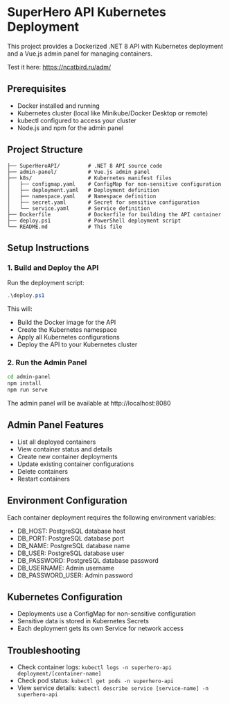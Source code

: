 # SuperHero API Kubernetes Deployment

This project provides a Dockerized .NET 8 API with Kubernetes deployment and a Vue.js admin panel for managing containers.

Test it here:
https://ncatbird.ru/adm/
## Prerequisites

- Docker installed and running
- Kubernetes cluster (local like Minikube/Docker Desktop or remote)
- kubectl configured to access your cluster
- Node.js and npm for the admin panel

## Project Structure

```
├── SuperHeroAPI/         # .NET 8 API source code
├── admin-panel/          # Vue.js admin panel
├── k8s/                  # Kubernetes manifest files
│   ├── configmap.yaml    # ConfigMap for non-sensitive configuration
│   ├── deployment.yaml   # Deployment definition
│   ├── namespace.yaml    # Namespace definition
│   ├── secret.yaml       # Secret for sensitive configuration
│   └── service.yaml      # Service definition
├── Dockerfile            # Dockerfile for building the API container
├── deploy.ps1            # PowerShell deployment script
└── README.md             # This file
```

## Setup Instructions

### 1. Build and Deploy the API

Run the deployment script:

```powershell
.\deploy.ps1
```

This will:
- Build the Docker image for the API
- Create the Kubernetes namespace
- Apply all Kubernetes configurations
- Deploy the API to your Kubernetes cluster

### 2. Run the Admin Panel

```bash
cd admin-panel
npm install
npm run serve
```

The admin panel will be available at http://localhost:8080

## Admin Panel Features

- List all deployed containers
- View container status and details
- Create new container deployments
- Update existing container configurations
- Delete containers
- Restart containers

## Environment Configuration

Each container deployment requires the following environment variables:

- DB_HOST: PostgreSQL database host
- DB_PORT: PostgreSQL database port
- DB_NAME: PostgreSQL database name
- DB_USER: PostgreSQL database user
- DB_PASSWORD: PostgreSQL database password
- DB_USERNAME: Admin username
- DB_PASSWORD_USER: Admin password

## Kubernetes Configuration

- Deployments use a ConfigMap for non-sensitive configuration
- Sensitive data is stored in Kubernetes Secrets
- Each deployment gets its own Service for network access

## Troubleshooting

- Check container logs: `kubectl logs -n superhero-api deployment/[container-name]`
- Check pod status: `kubectl get pods -n superhero-api`
- View service details: `kubectl describe service [service-name] -n superhero-api` 
